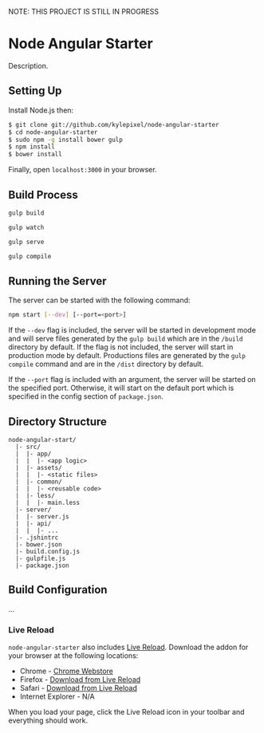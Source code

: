 NOTE: THIS PROJECT IS STILL IN PROGRESS

# Node Angular Starter

Description.

## Setting Up

Install Node.js then:

```sh
$ git clone git://github.com/kylepixel/node-angular-starter
$ cd node-angular-starter
$ sudo npm -g install bower gulp
$ npm install
$ bower install
```

Finally, open `localhost:3000` in your browser.

## Build Process

```sh
gulp build
```

```sh
gulp watch
```

```sh
gulp serve
```

```sh
gulp compile
```

## Running the Server

The server can be started with the following command:

```sh
npm start [--dev] [--port=<port>]
```

If the `--dev` flag is included, the server will be started in development mode and will serve files generated by the `gulp build` which are in the `/build` directory by default. If the flag is not included, the server will start in production mode by default. Productions files are generated by the `gulp compile` command and are in the `/dist` directory by default.

If the `--port` flag is included with an argument, the server will be started on the specified port. Otherwise, it will start on the default port which is specified in the config section of `package.json`.

## Directory Structure

```
node-angular-start/
  |- src/
  |  |- app/
  |  |  |- <app logic>
  |  |- assets/
  |  |  |- <static files>
  |  |- common/
  |  |  |- <reusable code>
  |  |- less/
  |  |  |- main.less
  |- server/
  |  |- server.js
  |  |- api/
  |  |  |- ...
  |- .jshintrc
  |- bower.json
  |- build.config.js
  |- gulpfile.js
  |- package.json
```

## Build Configuration

...

### Live Reload

`node-angular-starter` also includes [Live Reload](http://livereload.com/). Download the addon for your browser at the following locations:

- Chrome - [Chrome Webstore](https://chrome.google.com/webstore/detail/livereload/jnihajbhpnppcggbcgedagnkighmdlei)
- Firefox - [Download from Live Reload](http://download.livereload.com/2.0.8/LiveReload-2.0.8.xpi)
- Safari - [Download from Live Reload](http://download.livereload.com/2.0.9/LiveReload-2.0.9.safariextz)
- Internet Explorer - N/A

When you load your page, click the Live Reload icon in your toolbar and
everything should work.

